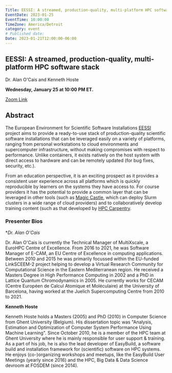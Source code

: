 ```yaml
---
Title: EESSI: A streamed, production-quality, multi-platform HPC software stack
EventDate: 2023-01-25
EventTime: 10:00:00
TimeZone: America/Detroit
category: event
# Published date:
Date: 2023-01-21T12:00:00-06:00
---
```


## EESSI: A streamed, production-quality, multi-platform HPC software stack

Dr. Alan O'Cais and Kenneth Hoste

**Wednesday, January 25 at 10:00 PM ET.**

[Zoom Link](https://youtu.be/ObhlPYUmNJs)

## Abstract
 
The European Environment for Scientific Software Installations [EESSI](https://eessi.github.io/docs/) project aims to provide a ready-to-use stack of
production-quality scientific software installations that can be leveraged easily on a variety of
platforms, ranging from personal workstations to cloud environments and supercomputer
infrastructure, without making compromises with respect to performance. Unlike containers,
it exists natively on the host system with direct access to hardware and can be remotely
updated (for bug fixes, security, etc.).

From an education perspective, it is an exciting prospect as it provides a consistent user
experience across all platforms which is quickly reproducible by learners on the systems
they have access to. For course providers it has the potential to provide a common layer that
can be leveraged in other tools (such as [Magic Castle](https://github.com/ComputeCanada/magic_castle), which can deploy Slurm clusters in a wide
range of cloud providers) and to collaboratively develop training content (such as that
developed by [HPC Carpentry](https://www.hpc-carpentry.org/).

### Presenter Bios

**Dr. Alan O'Cais*

Dr. Alan O'Cais is currently the Technical Manager of MultiXscale, a EuroHPC Centre of
Excellence. From 2016 to 2021, he was Software Manager of E-CAM, an EU Centre of
Excellence in computing applications. Between 2010 and 2015 he was primarily focussed
within the EU-funded LinkSCEEM-2 project helping to develop a Virtual Research
Community for Computational Science in the Eastern Mediterranean region. He received a
Masters Degree in High Performance Computing in 2002 and a PhD in Lattice Quantum
Chromodynamics in 2005. He currently works for CECAM (Centre Européen de Calcul
Atomique et Moléculaire) at the University of Barcelona, having worked at the Juelich
Supercomputing Centre from 2010 to 2021.

**Kenneth Hoste**

Kenneth Hoste holds a Masters (2005) and PhD (2010) in Computer Science from Ghent
University (Belgium). His dissertation topic was "Analysis, Estimation and Optimization of
Computer System Performance Using Machine Learning". Since October 2010, he is a
member of the HPC team at Ghent University where he is mainly responsible for user
support & training. As a part of his job, he is also the lead developer of EasyBuild, a software
build and installation framework for (scientific) software on HPC systems. He enjoys
(co-)organizing workshops and meetups, like the EasyBuild User Meetings (yearly since
2016) and the HPC, Big Data & Data Science devroom at FOSDEM (since 2014).
